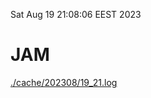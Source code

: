 Sat Aug 19 21:08:06 EEST 2023
# JAM
<a href='./cache/202308/19_21.log'>./cache/202308/19_21.log</a>
